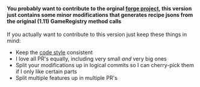 #### You probably want to contribute to the orginal [forge project](https://github.com/MinecraftForge/MinecraftForge), this version just contains some minor modifications that generates recipe jsons from the original (1.11) GameRegistry method calls

If you actually want to contribute to this version just keep these things in mind:
- Keep the [code style](https://github.com/HoldYourWaffle/MinecraftForge-1.12-RecipeConvertingAssistance/blob/recipe-assistance/eclipse-codestyle.xml) consistent
- I love all PR's equally, including very small *and* very big ones
- Split your modifications up in logical commits so I can cherry-pick them if I only like certain parts
- Split multiple features up in multiple PR's
